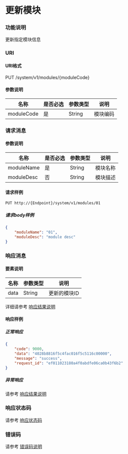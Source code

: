 # 更新模块

### 功能说明
更新指定模块信息

### URI
#### URI格式  
PUT /system/v1/modules/{moduleCode}

#### 参数说明  
| 名称 | 是否必选 | 参数类型 | 说明 |
| --- | --- | --- | --- |
| moduleCode | 是 | String | 模块编码 |

### 请求消息
#### 参数说明  
| 名称 | 是否必选 | 参数类型 | 说明 |
| --- | --- | --- | --- |
| moduleName | 是 | String | 模块名称 |
| moduleDesc | 否 | String | 模块描述 |

#### 请求样例  
```
PUT http://{Endpoint}/system/v1/modules/01
```
##### 请求body样例
```json
{
	"moduleName": "01",
	"moduleDesc": "module desc"
}
```
### 响应消息
#### 要素说明
| 名称 | 参数类型 | 说明 |
| --- | --- | --- |
| data | String | 更新的模块ID |

详细请参考 [响应结果说明](../../../common/response/result.md#要素说明)  

#### 响应样例
##### 正常响应
```json
{
	"code": 9000,
	"data": "4028b8816f5c4fac016f5c5116c00000",
	"message": "success",
	"request_id": "ef011023180a4f0abdfe06ca0b43f6b2"
}
```
##### 异常响应
请参考 [响应结果说明](../../../common/response/result.md#异常响应样例)

### 响应状态码
请参考 [响应状态码](../../../common/response/status.md)

### 错误码
请参考 [错误码说明](../../../common/errorCode/README.md)